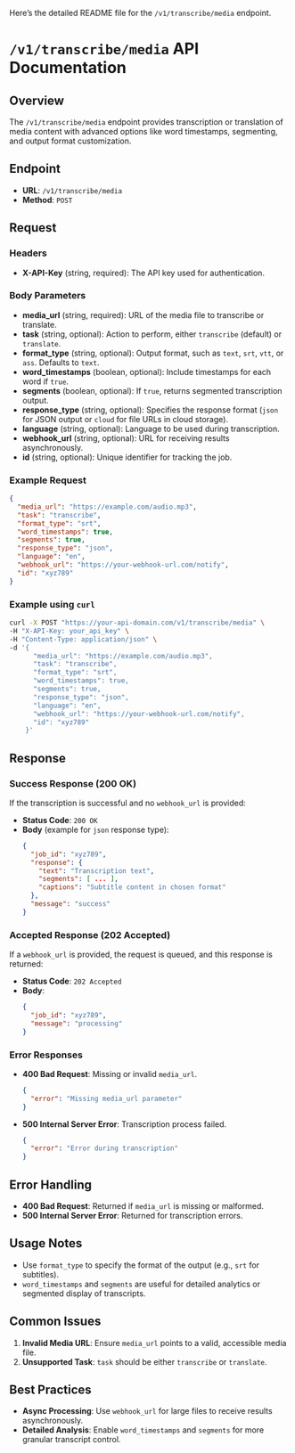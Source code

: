 Here’s the detailed README file for the `/v1/transcribe/media` endpoint.
# `/v1/transcribe/media` API Documentation

## Overview
The `/v1/transcribe/media` endpoint provides transcription or translation of media content with advanced options like word timestamps, segmenting, and output format customization.

## Endpoint
- **URL**: `/v1/transcribe/media`
- **Method**: `POST`

## Request

### Headers
- **X-API-Key** (string, required): The API key used for authentication.

### Body Parameters
- **media_url** (string, required): URL of the media file to transcribe or translate.
- **task** (string, optional): Action to perform, either `transcribe` (default) or `translate`.
- **format_type** (string, optional): Output format, such as `text`, `srt`, `vtt`, or `ass`. Defaults to `text`.
- **word_timestamps** (boolean, optional): Include timestamps for each word if `true`.
- **segments** (boolean, optional): If `true`, returns segmented transcription output.
- **response_type** (string, optional): Specifies the response format (`json` for JSON output or `cloud` for file URLs in cloud storage).
- **language** (string, optional): Language to be used during transcription.
- **webhook_url** (string, optional): URL for receiving results asynchronously.
- **id** (string, optional): Unique identifier for tracking the job.

### Example Request
```json
{
  "media_url": "https://example.com/audio.mp3",
  "task": "transcribe",
  "format_type": "srt",
  "word_timestamps": true,
  "segments": true,
  "response_type": "json",
  "language": "en",
  "webhook_url": "https://your-webhook-url.com/notify",
  "id": "xyz789"
}
```

### Example using `curl`
```bash
curl -X POST "https://your-api-domain.com/v1/transcribe/media" \
-H "X-API-Key: your_api_key" \
-H "Content-Type: application/json" \
-d '{
      "media_url": "https://example.com/audio.mp3",
      "task": "transcribe",
      "format_type": "srt",
      "word_timestamps": true,
      "segments": true,
      "response_type": "json",
      "language": "en",
      "webhook_url": "https://your-webhook-url.com/notify",
      "id": "xyz789"
    }'
```

## Response

### Success Response (200 OK)
If the transcription is successful and no `webhook_url` is provided:
- **Status Code**: `200 OK`
- **Body** (example for `json` response type):
    ```json
    {
      "job_id": "xyz789",
      "response": {
        "text": "Transcription text",
        "segments": [ ... ],
        "captions": "Subtitle content in chosen format"
      },
      "message": "success"
    }
    ```

### Accepted Response (202 Accepted)
If a `webhook_url` is provided, the request is queued, and this response is returned:
- **Status Code**: `202 Accepted`
- **Body**:
    ```json
    {
      "job_id": "xyz789",
      "message": "processing"
    }
    ```

### Error Responses
- **400 Bad Request**: Missing or invalid `media_url`.
  ```json
  {
    "error": "Missing media_url parameter"
  }
  ```
- **500 Internal Server Error**: Transcription process failed.
  ```json
  {
    "error": "Error during transcription"
  }
  ```

## Error Handling
- **400 Bad Request**: Returned if `media_url` is missing or malformed.
- **500 Internal Server Error**: Returned for transcription errors.

## Usage Notes
- Use `format_type` to specify the format of the output (e.g., `srt` for subtitles).
- `word_timestamps` and `segments` are useful for detailed analytics or segmented display of transcripts.

## Common Issues
1. **Invalid Media URL**: Ensure `media_url` points to a valid, accessible media file.
2. **Unsupported Task**: `task` should be either `transcribe` or `translate`.

## Best Practices
- **Async Processing**: Use `webhook_url` for large files to receive results asynchronously.
- **Detailed Analysis**: Enable `word_timestamps` and `segments` for more granular transcript control.
